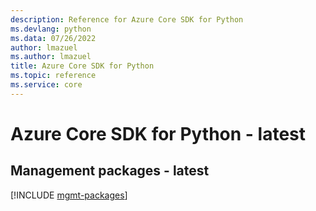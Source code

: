 ```yaml
---
description: Reference for Azure Core SDK for Python
ms.devlang: python
ms.data: 07/26/2022
author: lmazuel
ms.author: lmazuel
title: Azure Core SDK for Python
ms.topic: reference
ms.service: core
---
```

# Azure Core SDK for Python - latest

## Management packages - latest
[!INCLUDE [mgmt-packages](core-mgmt-index.md)]
